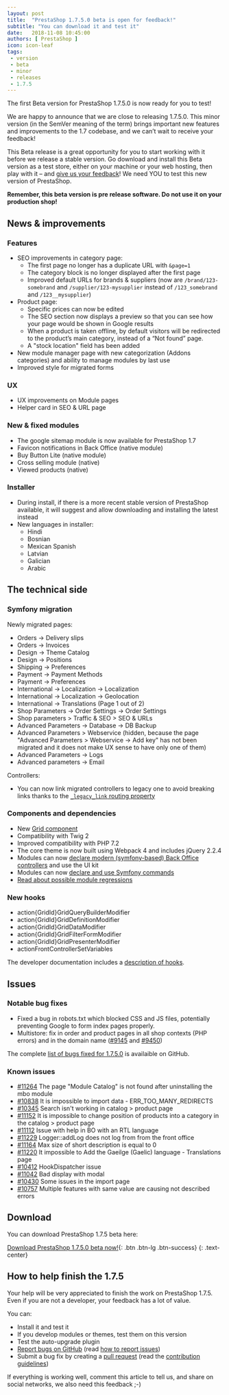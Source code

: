 ```yaml
---
layout: post
title:  "PrestaShop 1.7.5.0 beta is open for feedback!"
subtitle: "You can download it and test it"
date:   2018-11-08 10:45:00
authors: [ PrestaShop ]
icon: icon-leaf
tags:
 - version
 - beta
 - minor
 - releases
 - 1.7.5
---
```


The first Beta version for PrestaShop 1.7.5.0 is now ready for you to test!

We are happy to announce that we are close to releasing 1.7.5.0. This minor version (in the SemVer meaning of the term) brings important new features and improvements to the 1.7 codebase, and we can’t wait to receive your feedback!

This Beta release is a great opportunity for you to start working with it before we release a stable version.
Go download and install this Beta version as a test store, either on your machine or your web hosting, then play with it – and [give us your feedback](https://github.com/PrestaShop/PrestaShop/issues/new/choose)! We need YOU to test this new version of PrestaShop.

**Remember, this beta version is pre release software. Do not use it on your production shop!**

## News & improvements

### Features

- SEO improvements in category page:
  - The first page no longer has a duplicate URL with `&page=1`
  - The category block is no longer displayed after the first page
  - Improved default URLs for brands & suppliers (now are `/brand/123-somebrand` and `/supplier/123-mysupplier` instead of `/123_somebrand` and `/123__mysupplier`)
- Product page:
  - Specific prices can now be edited
  - The SEO section now displays a preview so that you can see how your page would be shown in Google results
  - When a product is taken offline, by default visitors will be redirected to the product’s main category, instead of a “Not found” page.
  - A "stock location" field has been added
- New module manager page with new categorization (Addons categories) and ability to manage modules by last use
- Improved style for migrated forms


### UX

- UX improvements on Module pages
- Helper card in SEO & URL page

### New & fixed modules

- The google sitemap module is now available for PrestaShop 1.7
- Favicon notifications in Back Office (native module)
- Buy Button Lite (native module)
- Cross selling module (native)
- Viewed products (native)


### Installer

- During install, if there is a more recent stable version of PrestaShop available, it will suggest and allow downloading and installing the latest instead
- New languages in installer:
  - Hindi
  - Bosnian
  - Mexican Spanish
  - Latvian
  - Galician
  - Arabic
 

## The technical side

### Symfony migration

Newly migrated pages:
- Orders -> Delivery slips
- Orders -> Invoices
- Design -> Theme Catalog
- Design -> Positions
- Shipping -> Preferences
- Payment -> Payment Methods
- Payment -> Preferences
- International -> Localization -> Localization
- International -> Localization -> Geolocation
- International -> Translations (Page 1 out of 2)
- Shop Parameters -> Order Settings -> Order Settings
- Shop parameters > Traffic & SEO > SEO & URLs
- Advanced Parameters -> Database -> DB Backup
- Advanced Parameters > Webservice (hidden, because the page "Advanced Parameters > Webservice -> Add key" has not been migrated and it does not make UX sense to have only one of them)
- Advanced Parameters -> Logs
- Advanced parameters -> Email

Controllers:
- You can now link migrated controllers to legacy one to avoid breaking links thanks to the [`_legacy_link` routing property](https://devdocs.prestashop.com/1.7/development/architecture/migration-guide/controller-routing/#more-about-the-legacy-link-property)

### Components and dependencies

- New [Grid component](https://devdocs.prestashop.com/1.7/development/components/grid/)
- Compatibility with Twig 2
- Improved compatibility with PHP 7.2
- The core theme is now built using Webpack 4 and includes jQuery 2.2.4
- Modules can now [declare modern (symfony-based) Back Office controllers](https://devdocs.prestashop.com/1.7/modules/concepts/controllers/admin-controllers/) and use the UI kit
- Modules can now [declare and use Symfony commands](https://devdocs.prestashop.com/1.7/modules/concepts/commands/)
- [Read about possible module regressions](https://devdocs.prestashop.com/1.7/modules/core_updates/1.7.5/)


### New hooks

- action{GridId}GridQueryBuilderModifier
- action{GridId}GridDefinitionModifier
- action{GridId}GridDataModifier
- action{GridId}GridFilterFormModifier
- action{GridId}GridPresenterModifier
- actionFrontControllerSetVariables

The developer documentation includes a [description of hooks](https://devdocs.prestashop.com/1.7/modules/concepts/hooks/list-of-hooks/).

## Issues

### Notable bug fixes

- Fixed a bug in robots.txt which blocked CSS and JS files, potentially preventing Google to form index pages properly.
- Multistore: fix in order and product pages in all shop contexts (PHP errors) and in the domain name ([#9145](https://github.com/PrestaShop/PrestaShop/pull/9145) and [#9450](https://github.com/PrestaShop/PrestaShop/pull/9450))

The complete [list of bugs fixed for 1.7.5.0](https://github.com/PrestaShop/PrestaShop/issues?utf8=%E2%9C%93&q=is%3Aissue+milestone%3A1.7.5.0+label%3Afixed) is availaible on GitHub.

### Known issues

- [#11264](https://github.com/PrestaShop/PrestaShop/issues/11264) The page "Module Catalog" is not found after uninstalling the mbo module
- [#10838](https://github.com/PrestaShop/PrestaShop/issues/10838) It is impossible to import data - ERR_TOO_MANY_REDIRECTS
- [#10345](https://github.com/PrestaShop/PrestaShop/issues/10345) Search isn't working in catalog > product page
- [#11152](https://github.com/PrestaShop/PrestaShop/issues/11152) It is impossible to change position of products into a category in the catalog > product page
- [#11112](https://github.com/PrestaShop/PrestaShop/issues/11112) Issue with help in BO with an RTL language
- [#11229](https://github.com/PrestaShop/PrestaShop/issues/11229) Logger::addLog does not log from from the front office
- [#11164](https://github.com/PrestaShop/PrestaShop/issues/11164) Max size of short description is equal to 0
- [#11220](https://github.com/PrestaShop/PrestaShop/issues/11220) It impossible to Add the Gaeilge (Gaelic) language - Translations page
- [#10412](https://github.com/PrestaShop/PrestaShop/issues/10412) HookDispatcher issue
- [#11042](https://github.com/PrestaShop/PrestaShop/issues/11042) Bad display with modal
- [#10430](https://github.com/PrestaShop/PrestaShop/issues/10430) Some issues in the import page
- [#10757](https://github.com/PrestaShop/PrestaShop/issues/10757) Multiple features with same value are causing not described errors

## Download

You can download PrestaShop 1.7.5 beta here:  

[Download PrestaShop 1.7.5.0 beta now!](https://www.prestashop.com/en/developers-versions){: .btn .btn-lg .btn-success}
{: .text-center}

## How to help finish the 1.7.5

Your help will be very appreciated to finish the work on PrestaShop 1.7.5. Even if you are not a developer, your feedback has a lot of value.

You can:
 - Install it and test it
 - If you develop modules or themes, test them on this version
 - Test the auto-upgrade plugin
 - [Report bugs on GitHub](https://github.com/PrestaShop/PrestaShop/issues) (read [how to report issues](https://devdocs.prestashop.com/1.7/contribute/contribute-reporting-issues/))
 - Submit a bug fix by creating a [pull request](https://github.com/PrestaShop/PrestaShop/compare) (read the [contribution guidelines](https://devdocs.prestashop.com/1.7/contribute/contribution-guidelines/))
 
 If everything is working well, comment this article to tell us, and share on social networks, we also need this feedback ;-)

